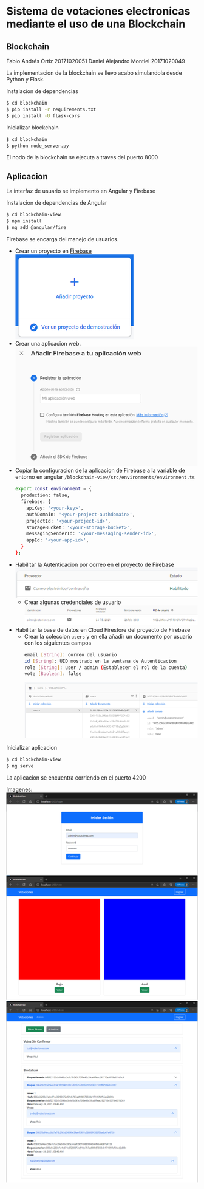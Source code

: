 # Sistema de votaciones electronicas mediante el uso de una Blockchain
## Blockchain

Fabio Andrés Ortiz 20171020051
Daniel Alejandro Montiel 20171020049

La implementacion de la blockchain se llevo acabo simulandola desde Python y Flask.

Instalacion de dependencias
```sh
$ cd blockchain
$ pip install -r requirements.txt
$ pip install -U flask-cors
```

Inicializar blockchain
```sh
$ cd blockchain
$ python node_server.py
```

El nodo de la blockchain se ejecuta a traves del puerto 8000

## Aplicacion

La interfaz de usuario se implemento en Angular y Firebase

Instalacion de dependencias de Angular
```sh
$ cd blockchain-view
$ npm install
$ ng add @angular/fire
```

Firebase se encarga del manejo de usuarios.
 - Crear un proyecto en [Firebase](https://firebase.google.com/)
    ![image.png](https://github.com/daniii3012/RedesIII-Blockchain/raw/master/imagenes/creacion_firebase.png)
 - Crear una aplicacion web.
    ![image.png](https://github.com/daniii3012/RedesIII-Blockchain/raw/master/imagenes/aplicacion_web.png)
 - Copiar la configuracion de la aplicacion de Firebase a la variable de entorno en angular `/blockchain-view/src/environments/environment.ts`
    ```sh
    export const environment = {
      production: false,
      firebase: {
        apiKey: '<your-key>',
        authDomain: '<your-project-authdomain>',
        projectId: '<your-project-id>',
        storageBucket: '<your-storage-bucket>',
        messagingSenderId: '<your-messaging-sender-id>',
        appId: '<your-app-id>',
      }
    };
    ```
 - Habilitar la Autenticacion por correo en el proyecto de Firebase
    ![image.png](https://github.com/daniii3012/RedesIII-Blockchain/raw/master/imagenes/sign_in_email.png)
    - Crear algunas credenciales de usuario
        ![image.png](https://github.com/daniii3012/RedesIII-Blockchain/raw/master/imagenes/usuarios.png)
 - Habilitar la base de datos en Cloud Firestore del proyecto de Firebase
    - Crear la coleccion `users` y en ella añadir un documento por usuario con los siguientes campos
        ```sh
        email [String]: correo del usuario
        id [String]: UID mostrado en la ventana de Autenticacion
        role [String]: user / admin (Establecer el rol de la cuenta)
        vote [Boolean]: false
        ```
        ![image.png](https://github.com/daniii3012/RedesIII-Blockchain/raw/master/imagenes/firestore.png)


Inicializar aplicacion

```sh
$ cd blockchain-view
$ ng serve
```

La aplicacion se encuentra corriendo en el puerto 4200

Imagenes:
![image.png](https://github.com/daniii3012/RedesIII-Blockchain/raw/master/imagenes/login.png)
![image.png](https://github.com/daniii3012/RedesIII-Blockchain/raw/master/imagenes/user_vote.png)
![image.png](https://github.com/daniii3012/RedesIII-Blockchain/raw/master/imagenes/admin.png)
